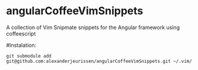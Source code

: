 angularCoffeeVimSnippets
========================

A collection of Vim Snipmate snippets for the Angular framework using coffeescript

#Instalation:

`git submodule add git@github.com:alexanderjeurissen/angularCoffeeVimSnippets.git ~/.vim/`
